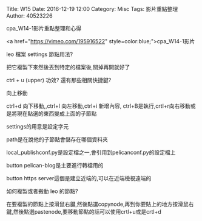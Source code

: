 Title: W15
Date: 2016-12-19 12:00
Category: Misc
Tags: 影片重點整理
Author: 40523226

cpa_W14-1影片重點整理和心得

<a href="https://vimeo.com/195916522" style=color:blue;">cpa_W14-1影片</a>


<!-- PELICAN_END_SUMMARY -->
leo 檔案 settings 節點用法?

把它複製下來然後丟到特定的檔案後,關掉再開就好了

ctrl + u (upper) 功效? 還有那些相關快捷鍵?

向上移動
 
 ctrl+d 向下移動,,ctrl+l 向左移動,ctrl+i 新增內容, ctrl+B是執行,crtl+r向右移動或是將現在點選的東西變成上面的子節點

settings的用意是設定字元

path是在說他的子節點會儲存在哪個資料夾

local_publishconf.py是設定檔之一,會引用到pelicanconf.py的設定檔上

button pelican-blog是主要進行轉檔用的

button https server這個是建立近端的,可以在近端檢視遠端的

如何複製或者搬動 leo 的節點?

在要複製的節點上按滑鼠右鍵,然後點選copynode,再到你要貼上的地方按滑鼠右鍵,然後點選pastenode,要移動節點的話可以使用crtl+u或是crtl+d
